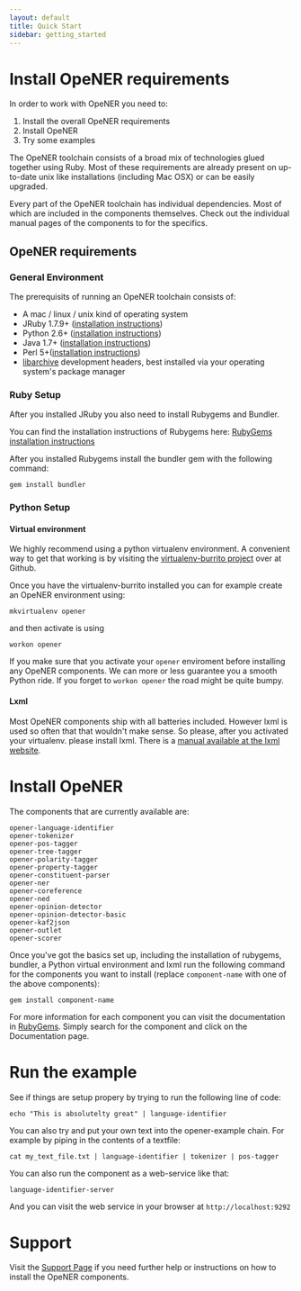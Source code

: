 ```yaml
---
layout: default
title: Quick Start
sidebar: getting_started
---
```


# Install OpeNER requirements

In order to work with OpeNER you need to:

1. Install the overall OpeNER requirements
2. Install OpeNER
3. Try some examples

The OpeNER toolchain consists of a broad mix of technologies glued together
using Ruby. Most of these requirements are already present on up-to-date unix like
installations (including Mac OSX) or can be easily upgraded.

Every part of the OpeNER toolchain has individual dependencies. Most of which
are included in the components themselves. Check out the individual manual pages
of the components to for the specifics.

## OpeNER requirements

### General Environment

The prerequisits of running an OpeNER toolchain consists of:

* A mac / linux / unix kind of operating system
* JRuby 1.7.9+ ([installation instructions](http://jruby.org))
* Python 2.6+ ([installation instructions](http://www.python.org/getit/))
* Java 1.7+ ([installation instructions](http://www.oracle.com/technetwork/java/javase/downloads/java-se-jre-7-download-432155.html))
* Perl 5+([installation instructions](http://www.perl.org/get.html))
* [libarchive](http://www.libarchive.org/) development headers, best installed
  via your operating system's package manager

### Ruby Setup

After you installed JRuby you also need to install Rubygems and Bundler.

You can find the installation instructions of Rubygems here:
[RubyGems installation instructions](http://rubygems.org/pages/download)

After you installed Rubygems install the bundler gem with the following command:

````gem install bundler````

### Python Setup

#### Virtual environment

We highly recommend using a python virtualenv environment. A convenient way to
get that working is by visiting the [virtualenv-burrito
project](https://github.com/brainsik/virtualenv-burrito) over at Github.

Once you have the virtualenv-burrito installed you can for example create an
OpeNER environment using:

```
mkvirtualenv opener
```

and then activate is using

```
workon opener
```

If you make sure that you activate your ```opener``` enviroment before
installing any OpeNER components. We can more or less guarantee you a smooth
Python ride. If you forget to ```workon opener``` the road might be quite bumpy.

#### Lxml

Most OpeNER components ship with all batteries included. However lxml is used
so often that that wouldn't make sense. So please, after you activated your
virtualenv. please install lxml. There is a [manual available at the lxml
website](http://lxml.de/installation.html).


<div id="get-the-example-application"></div>

# Install OpeNER



The components that are currently available are:

    opener-language-identifier
    opener-tokenizer
    opener-pos-tagger
    opener-tree-tagger
    opener-polarity-tagger
    opener-property-tagger
    opener-constituent-parser
    opener-ner
    opener-coreference
    opener-ned
    opener-opinion-detector
    opener-opinion-detector-basic
    opener-kaf2json
    opener-outlet
    opener-scorer

Once you've got the basics set up, including the installation of rubygems,
bundler, a Python virtual environment and lxml run the following command for the
components you want to install (replace `component-name` with one of the above
components):

```gem install component-name```

For more information for each component you can visit the documentation in
[RubyGems](https://rubygems.org). Simply search for the component and
click on the Documentation page.

<div id="run-the-example"></div>

# Run the example

See if things are setup propery by trying to run the following line of code:

```echo "This is absolutelty great" | language-identifier ```

You can also try and put your own text into the opener-example chain. For
example by piping in the contents of a textfile:

``` cat my_text_file.txt | language-identifier | tokenizer | pos-tagger ```

You can also run the component as a web-service like that:

```language-identifier-server```

And you can visit the web service in your browser at ```http://localhost:9292```

# Support

Visit the [Support Page](/support.html) if you need further help or instructions
on how to install the OpeNER components.



